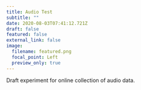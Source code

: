 ```yaml
---
title: Audio Test
subtitle: ""
date: 2020-08-03T07:41:12.721Z
draft: false
featured: false
external_link: false
image:
  filename: featured.png
  focal_point: Left
  preview_only: true
---
```

Draft experiment for online collection of audio data.
